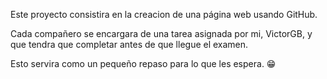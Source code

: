 Este proyecto consistira en la creacion de una página web usando GitHub.

Cada compañero se encargara de una tarea asignada por mi, VictorGB, y que tendra que completar antes de que llegue el examen.

Esto servira como un pequeño repaso para lo que les espera. 😁

